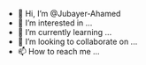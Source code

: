- 👋 Hi, I’m @Jubayer-Ahamed
- 👀 I’m interested in ...
- 🌱 I’m currently learning ...
- 💞️ I’m looking to collaborate on ...
- 📫 How to reach me ...

<!---
Jubayer-Ahamed/Jubayer-Ahamed is a ✨ special ✨ repository because its `README.md` (this file) appears on your GitHub profile.
You can click the Preview link to take a look at your changes.
--->
